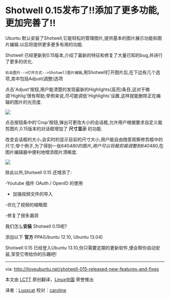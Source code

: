 Shotwell 0.15发布了!!添加了更多功能,更加完善了!!
================================================================================

Ubuntu 默认安装了Shotwell,它能轻松的管理图片,提供基本的图片展示功能和图片编辑.以后将提供更多更多有用的功能.

Shotwell 已经更新到0.15版本,介绍了最新的特征和修复了大量已知的bug,并进行了更多的优化.

`右击图片-->打开方式-->Shotwell图片编辑`,用Shotwell打开图片后,在下边有几个选项,其中包括Adjust(调整)选项

点击'Adjust'按钮,用户能清楚的发现最新的Highlights(高亮)条目,这对于微调'Highlig'很有帮助;举例来说,尽可能调低'Highlights'设置,这样就能删除正在编辑的图片的光亮度.

![](http://iloveubuntu.net/pictures_me/Shotwell%20015%20adjust.jpg)

点击按钮条中的'Crop'按钮,弹出可更改大小的会话框,允许用户根据要求自定义裁剪图片,0.15版本的对话框增加了 **尺寸显示** 的功能.

改变会话框的大小,会实时的显示目前的尺寸大小,用户能自由随意观察修剪框中的尺寸;举个例子,为了得到一张640*480的图片,用户可以将裁剪框调整到640*480,在图片编辑器中便利地增添图片清晰度.

![](http://iloveubuntu.net/pictures_me/Shotwell%20015%20resize%20values.jpg)

除此以外,Shotwell 0.15 还增添了:

-Youtube 插件 OAuth / OpenID 的使用 

- 加强视频文件的导入

-优化了视频的缩略图

-修复了很多漏洞
 
我们怎么**安装** Shotwell 0.15呢?

添加以下 **官方** PPA(Ubuntu 12.10, Ubuntu 13.04)

Shotwell 0.15 已经登入Ubuntu 13.10,你只需要定期的更新软件,便会帮你自动安装,享受它带给你的乐趣吧!

--------------------------------------------------------------------------------


via: http://iloveubuntu.net/shotwell-015-released-new-features-and-fixes

本文由 [LCTT](https://github.com/LCTT/TranslateProject) 原创翻译，[Linux中国](http://linux.cn/) 荣誉推出

译者：[Luoxcat](https://github.com/Luoxcat) 校对：[caroline](https://github.com/carolinewuyan)

[1]:http://www.yorba.org/projects/shotwell/
[2]:http://blog.yorba.org/eric/2013/10/shotwell-0-15-has-arrived.html 
